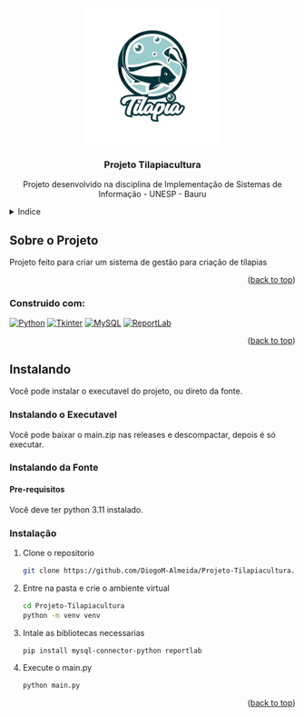 <!-- Improved compatibility of back to top link: See: https://github.com/othneildrew/Best-README-Template/pull/73 -->
<a name="readme-top"></a>
<!--
*** Thanks for checking out the Best-README-Template. If you have a suggestion
*** that would make this better, please fork the repo and create a pull request
*** or simply open an issue with the tag "enhancement".
*** Don't forget to give the project a star!
*** Thanks again! Now go create something AMAZING! :D
-->



<!-- PROJECT SHIELDS -->
<!--
*** I'm using markdown "reference style" links for readability.
*** Reference links are enclosed in brackets [ ] instead of parentheses ( ).
*** See the bottom of this document for the declaration of the reference variables
*** for contributors-url, forks-url, etc. This is an optional, concise syntax you may use.
*** https://www.markdownguide.org/basic-syntax/#reference-style-links
-->

<!-- PROJECT LOGO -->
<br />
<div align="center">
  <a href="https://github.com/DiogoM-Almeida/Projeto-Tilapiacultura">
    <img src="Imagens/logo.png" alt="Logo" width="240" height="240">
  </a>

<h3 align="center">Projeto Tilapiacultura</h3>

  <p align="center">
    Projeto desenvolvido na disciplina de Implementação de Sistemas de Informação - UNESP - Bauru
  </p>
</div>



<!-- TABLE OF CONTENTS -->
<details>
  <summary>Indice</summary>
  <ol>
    <li>
      <a href="#sobre-o-projeto">Sobre o Projeto</a>
      <ul>
        <li><a href="#construido-com">Construido Com:</a></li>
      </ul>
    </li>
    <li>
      <a href="#instalando">Instalando</a>
      <ul>
        <li><a href="#instalando-o-executavel">Instalando o executavel</a></li>
        <li><a href="#instalação-para-desenvolvimento">Instalação para Desenvolvimento</a></li>
        <ul>
          <li><a href="#pre-requisitos">Pre-requisitos</a></li>
          <li><a href="#intsalação">Intsalação</a></li>
        </ul>
      </ul>
    </li>
  </ol>
</details>



<!-- ABOUT THE PROJECT -->
## Sobre o Projeto

Projeto feito para criar um sistema de gestão para criação de tilapias

<p align="right">(<a href="#readme-top">back to top</a>)</p>



### Construido com:
[![Python](https://img.shields.io/badge/Python-3.6%2B-blue.svg)](https://www.python.org/)
[![Tkinter](https://img.shields.io/badge/Tkinter-Yes-green.svg)](https://docs.python.org/3/library/tkinter.html)
[![MySQL](https://img.shields.io/badge/MySQL-Yes-blue.svg)](https://www.mysql.com/)
[![ReportLab](https://img.shields.io/badge/ReportLab-Yes-orange.svg)](https://www.reportlab.com/)

<p align="right">(<a href="#readme-top">back to top</a>)</p>



<!-- GETTING STARTED -->
## Instalando

Você pode instalar o executavel do projeto, ou direto da fonte.

### Instalando o Executavel

Você pode baixar o main.zip nas releases e descompactar, depois é só executar.

### Instalando da Fonte

#### Pre-requisitos

Você deve ter python 3.11 instalado.

### Instalação

1. Clone o repositorio
   ```sh
   git clone https://github.com/DiogoM-Almeida/Projeto-Tilapiacultura.git
   ```
2. Entre na pasta e crie o ambiente virtual
   ```sh
   cd Projeto-Tilapiacultura
   python -m venv venv
   ```
3. Intale as bibliotecas necessarias
   ```sh
   pip install mysql-connector-python reportlab
   ```
4. Execute o main.py
   ```sh
   python main.py
   ```

<p align="right">(<a href="#readme-top">back to top</a>)</p>
